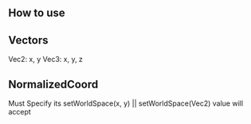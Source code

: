 ## How to use


## Vectors

Vec2: x, y
Vec3: x, y, z

## NormalizedCoord

Must Specify its setWorldSpace(x, y) || setWorldSpace(Vec2) value
will accept 